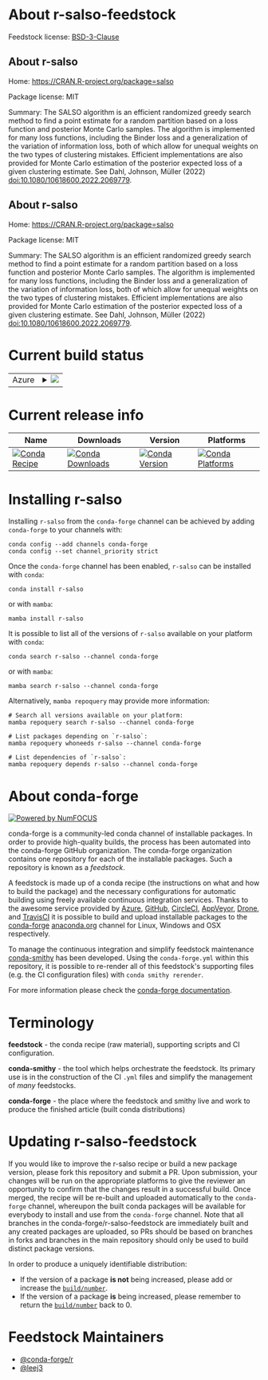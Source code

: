 About r-salso-feedstock
=======================

Feedstock license: [BSD-3-Clause](https://github.com/conda-forge/r-salso-feedstock/blob/main/LICENSE.txt)


About r-salso
-------------

Home: https://CRAN.R-project.org/package=salso

Package license: MIT

Summary: The SALSO algorithm is an efficient randomized greedy search method to find a point estimate for a random partition based on a loss function and posterior Monte Carlo samples. The algorithm is implemented for many loss functions, including the Binder loss and a generalization of the variation of information loss, both of which allow for unequal weights on the two types of clustering mistakes. Efficient implementations are also provided for Monte Carlo estimation of the posterior expected loss of a given clustering estimate. See Dahl, Johnson, Müller (2022) <doi:10.1080/10618600.2022.2069779>.

About r-salso
-------------

Home: https://CRAN.R-project.org/package=salso

Package license: MIT

Summary: The SALSO algorithm is an efficient randomized greedy search method to find a point estimate for a random partition based on a loss function and posterior Monte Carlo samples. The algorithm is implemented for many loss functions, including the Binder loss and a generalization of the variation of information loss, both of which allow for unequal weights on the two types of clustering mistakes. Efficient implementations are also provided for Monte Carlo estimation of the posterior expected loss of a given clustering estimate. See Dahl, Johnson, Müller (2022) <doi:10.1080/10618600.2022.2069779>.

Current build status
====================


<table>
    
  <tr>
    <td>Azure</td>
    <td>
      <details>
        <summary>
          <a href="https://dev.azure.com/conda-forge/feedstock-builds/_build/latest?definitionId=18673&branchName=main">
            <img src="https://dev.azure.com/conda-forge/feedstock-builds/_apis/build/status/r-salso-feedstock?branchName=main">
          </a>
        </summary>
        <table>
          <thead><tr><th>Variant</th><th>Status</th></tr></thead>
          <tbody><tr>
              <td>linux_64_r_base4.4</td>
              <td>
                <a href="https://dev.azure.com/conda-forge/feedstock-builds/_build/latest?definitionId=18673&branchName=main">
                  <img src="https://dev.azure.com/conda-forge/feedstock-builds/_apis/build/status/r-salso-feedstock?branchName=main&jobName=linux&configuration=linux%20linux_64_r_base4.4" alt="variant">
                </a>
              </td>
            </tr><tr>
              <td>linux_64_r_base4.5</td>
              <td>
                <a href="https://dev.azure.com/conda-forge/feedstock-builds/_build/latest?definitionId=18673&branchName=main">
                  <img src="https://dev.azure.com/conda-forge/feedstock-builds/_apis/build/status/r-salso-feedstock?branchName=main&jobName=linux&configuration=linux%20linux_64_r_base4.5" alt="variant">
                </a>
              </td>
            </tr><tr>
              <td>osx_64_r_base4.4</td>
              <td>
                <a href="https://dev.azure.com/conda-forge/feedstock-builds/_build/latest?definitionId=18673&branchName=main">
                  <img src="https://dev.azure.com/conda-forge/feedstock-builds/_apis/build/status/r-salso-feedstock?branchName=main&jobName=osx&configuration=osx%20osx_64_r_base4.4" alt="variant">
                </a>
              </td>
            </tr><tr>
              <td>osx_64_r_base4.5</td>
              <td>
                <a href="https://dev.azure.com/conda-forge/feedstock-builds/_build/latest?definitionId=18673&branchName=main">
                  <img src="https://dev.azure.com/conda-forge/feedstock-builds/_apis/build/status/r-salso-feedstock?branchName=main&jobName=osx&configuration=osx%20osx_64_r_base4.5" alt="variant">
                </a>
              </td>
            </tr>
          </tbody>
        </table>
      </details>
    </td>
  </tr>
</table>

Current release info
====================

| Name | Downloads | Version | Platforms |
| --- | --- | --- | --- |
| [![Conda Recipe](https://img.shields.io/badge/recipe-r--salso-green.svg)](https://anaconda.org/conda-forge/r-salso) | [![Conda Downloads](https://img.shields.io/conda/dn/conda-forge/r-salso.svg)](https://anaconda.org/conda-forge/r-salso) | [![Conda Version](https://img.shields.io/conda/vn/conda-forge/r-salso.svg)](https://anaconda.org/conda-forge/r-salso) | [![Conda Platforms](https://img.shields.io/conda/pn/conda-forge/r-salso.svg)](https://anaconda.org/conda-forge/r-salso) |

Installing r-salso
==================

Installing `r-salso` from the `conda-forge` channel can be achieved by adding `conda-forge` to your channels with:

```
conda config --add channels conda-forge
conda config --set channel_priority strict
```

Once the `conda-forge` channel has been enabled, `r-salso` can be installed with `conda`:

```
conda install r-salso
```

or with `mamba`:

```
mamba install r-salso
```

It is possible to list all of the versions of `r-salso` available on your platform with `conda`:

```
conda search r-salso --channel conda-forge
```

or with `mamba`:

```
mamba search r-salso --channel conda-forge
```

Alternatively, `mamba repoquery` may provide more information:

```
# Search all versions available on your platform:
mamba repoquery search r-salso --channel conda-forge

# List packages depending on `r-salso`:
mamba repoquery whoneeds r-salso --channel conda-forge

# List dependencies of `r-salso`:
mamba repoquery depends r-salso --channel conda-forge
```


About conda-forge
=================

[![Powered by
NumFOCUS](https://img.shields.io/badge/powered%20by-NumFOCUS-orange.svg?style=flat&colorA=E1523D&colorB=007D8A)](https://numfocus.org)

conda-forge is a community-led conda channel of installable packages.
In order to provide high-quality builds, the process has been automated into the
conda-forge GitHub organization. The conda-forge organization contains one repository
for each of the installable packages. Such a repository is known as a *feedstock*.

A feedstock is made up of a conda recipe (the instructions on what and how to build
the package) and the necessary configurations for automatic building using freely
available continuous integration services. Thanks to the awesome service provided by
[Azure](https://azure.microsoft.com/en-us/services/devops/), [GitHub](https://github.com/),
[CircleCI](https://circleci.com/), [AppVeyor](https://www.appveyor.com/),
[Drone](https://cloud.drone.io/welcome), and [TravisCI](https://travis-ci.com/)
it is possible to build and upload installable packages to the
[conda-forge](https://anaconda.org/conda-forge) [anaconda.org](https://anaconda.org/)
channel for Linux, Windows and OSX respectively.

To manage the continuous integration and simplify feedstock maintenance
[conda-smithy](https://github.com/conda-forge/conda-smithy) has been developed.
Using the ``conda-forge.yml`` within this repository, it is possible to re-render all of
this feedstock's supporting files (e.g. the CI configuration files) with ``conda smithy rerender``.

For more information please check the [conda-forge documentation](https://conda-forge.org/docs/).

Terminology
===========

**feedstock** - the conda recipe (raw material), supporting scripts and CI configuration.

**conda-smithy** - the tool which helps orchestrate the feedstock.
                   Its primary use is in the construction of the CI ``.yml`` files
                   and simplify the management of *many* feedstocks.

**conda-forge** - the place where the feedstock and smithy live and work to
                  produce the finished article (built conda distributions)


Updating r-salso-feedstock
==========================

If you would like to improve the r-salso recipe or build a new
package version, please fork this repository and submit a PR. Upon submission,
your changes will be run on the appropriate platforms to give the reviewer an
opportunity to confirm that the changes result in a successful build. Once
merged, the recipe will be re-built and uploaded automatically to the
`conda-forge` channel, whereupon the built conda packages will be available for
everybody to install and use from the `conda-forge` channel.
Note that all branches in the conda-forge/r-salso-feedstock are
immediately built and any created packages are uploaded, so PRs should be based
on branches in forks and branches in the main repository should only be used to
build distinct package versions.

In order to produce a uniquely identifiable distribution:
 * If the version of a package **is not** being increased, please add or increase
   the [``build/number``](https://docs.conda.io/projects/conda-build/en/latest/resources/define-metadata.html#build-number-and-string).
 * If the version of a package **is** being increased, please remember to return
   the [``build/number``](https://docs.conda.io/projects/conda-build/en/latest/resources/define-metadata.html#build-number-and-string)
   back to 0.

Feedstock Maintainers
=====================

* [@conda-forge/r](https://github.com/orgs/conda-forge/teams/r/)
* [@leej3](https://github.com/leej3/)

